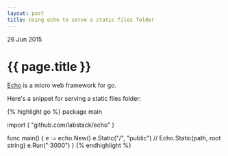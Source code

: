 ```yaml
---
layout: post
title: Using echo to serve a static files folder
---
```


<p class="meta">26 Jun 2015</p>

{{ page.title }}
================

[Echo](http://echo.labstack.com/) is a micro web framework for go.

Here's a snippet for serving a static files folder:

{% highlight go %}
package main

import (
	"github.com/labstack/echo"
)

func main() {
	e := echo.New()
	e.Static("/", "public") // Echo.Static(path, root string)
	e.Run(":3000")
}
{% endhighlight %}
